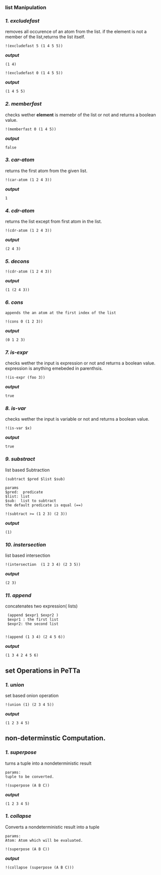 ### list Manipulation

### ***1. excludefast*** 
 removes all occurence of an atom from the list. if the element is not a member of the list,returns the list itself. 
```metta
!(excludefast 5 (1 4 5 5))
```
***output***
```metta
(1 4)
```
```metta
!(excludefast 0 (1 4 5 5))
```
***output***
```metta
(1 4 5 5)
```

### ***2. memberfast*** 
checks wether **element** is memebr of the list or not and returns a boolean value.
```metta
!(memberfast 0 (1 4 5))
```
***output***
```metta
false
```
### ***3. car-atom*** 
returns the first atom from the given list.
```metta
!(car-atom (1 2 4 3))
```
***output***
```metta
1
```
### ***4. cdr-atom*** 
returns the list except   from first atom in the list.
```metta
!(cdr-atom (1 2 4 3))
```
***output***
```metta
(2 4 3)
```
### ***5. decons*** 
```metta
!(cdr-atom (1 2 4 3))
```
***output***
```metta
(1 (2 4 3))
```
### ***6. cons*** 
    appends the an atom at the first index of the list
```metta
!(cons 0 (1 2 3))
```
***output***
```metta
(0 1 2 3)
```
### ***7. is-expr*** 
checks wether the input is expression or not and returns a boolean value. expression is anything emebeded in parenthsis.
```metta
!(is-expr (foo 3))
```
***output***
```metta
true
```
### ***8. is-var***
checks wether the input is variable or not and returns a boolean value.
```metta
!(is-var $x)
```
***output***
```metta
true
```

### ***9. substract*** 
list based Subtraction 
```
(subtract $pred $list $sub)

params
$pred:  predicate
$list: list
$sub:  list to subtract
the default predicate is equal (==)
```
```metta
!(subtract >= (1 2 3) (2 3))
```
***output***
```metta
(1)
```
### ***10. instersection*** 
list based intersection 
```metta
!(intersection  (1 2 3 4) (2 3 5))
```
***output***
```metta
(2 3)
```
### ***11. append*** 
concatenates two expression( lists)
```
 (append $expr1 $expr2 ) 
 $expr1 : the first list
 $expr2: the second list


```
```metta
!(append (1 3 4) (2 4 5 6))
```
***output***
```metta
(1 3 4 2 4 5 6)
```
## set Operations in PeTTa

### ***1. union*** 
set based onion operation
```metta
!(union (1) (2 3 4 5))
```
***output***
```metta
(1 2 3 4 5)
```
## non-determinstic Computation.
### ***1. superpose*** 
turns a tuple into a nondeterministic result
```
params:
tuple to be converted.
```
```metta
!(superpose (A B C))
```
***output***
```metta
(1 2 3 4 5)
```
### ***1. collapse*** 
Converts a nondeterministic result into a tuple
```
params:
Atom: Atom which will be evaluated.
```
```metta
!(superpose (A B C))
```
***output***
```metta
!(collapse (superpose (A B C)))
```

